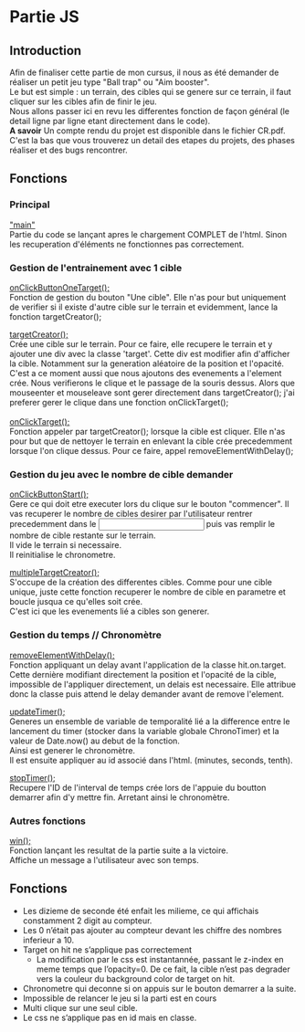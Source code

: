 # Partie JS
## Introduction
Afin de finaliser cette partie de mon cursus, il nous as été demander de réaliser un petit jeu type "Ball trap" ou "Aim booster". <br>Le but est simple : un terrain, des cibles qui se genere sur ce terrain, il faut cliquer sur les cibles afin de finir le jeu. <br>
Nous allons passer ici en revu les differentes fonction de façon général (le detail ligne par ligne etant directement dans le code).<br>
__A savoir__ Un compte rendu du projet est disponible dans le fichier CR.pdf.<br> C'est la bas que vous trouverez un detail des etapes du projets, des phases réaliser et des bugs rencontrer.

## Fonctions 

### Principal
<ins>"main"</ins> <br>
Partie du code se lançant apres le chargement COMPLET de l'html. Sinon les recuperation d'éléments ne fonctionnes pas correctement.

### Gestion de l'entrainement avec 1 cible
<ins>onClickButtonOneTarget();</ins><br>
Fonction de gestion du bouton "Une cible". Elle n'as pour but uniquement de verifier si il existe d'autre cible sur le terrain et evidemment, lance la fonction targetCreator();<br>

<ins>targetCreator();</ins> <br>
Crée une cible sur le terrain. Pour ce faire, elle recupere le terrain et y ajouter une div avec la classe 'target'. Cette div est modifier afin d'afficher la cible. Notamment sur la generation aléatoire de la position et l'opacité.<br>
C'est a ce moment aussi que nous ajoutons des evenements a l'element crée. Nous verifierons le clique et le passage de la souris dessus. Alors que mouseenter et mouseleave sont gerer directement dans targetCreator(); j'ai preferer gerer le clique dans une fonction onClickTarget();<br>
<br>
<ins>onClickTarget();</ins><br>
Fonction appeler par targetCreator(); lorsque la cible est cliquer. Elle n'as pour but que de nettoyer le terrain en enlevant la cible crée precedemment lorsque l'on clique dessus. Pour ce faire, appel removeElementWithDelay(); 

### Gestion du jeu avec le nombre de cible demander

<ins>onClickButtonStart();</ins><br>
Gere ce qui doit etre executer lors du clique sur le bouton "commencer". Il vas recuperer le nombre de cibles desirer par l'utilisateur rentrer precedemment dans le <input> puis vas remplir le nombre de cible restante sur le terrain.<br>
Il vide le terrain si necessaire. <br>
Il reinitialise le chronometre.<br>

<ins>multipleTargetCreator();</ins><br>
S'occupe de la création des differentes cibles. Comme pour une cible unique, juste cette fonction recuperer le nombre de cible en parametre et boucle jusqua ce qu'elles soit crée.<br>
C'est ici que les evenements lié a cibles son generer.<br>

### Gestion du temps // Chronomètre

<ins>removeElementWithDelay();</ins><br>
Fonction appliquant un delay avant l'application de la classe hit.on.target. Cette dernière modifiant directement la position et l'opacité de la cible, impossible de l'appliquer directement, un delais est necessaire. Elle attribue donc la classe puis attend le delay demander avant de remove l'element.<br>

<ins>updateTimer();</ins><br>
Generes un ensemble de variable de temporalité lié a la difference entre le lancement du timer (stocker dans la variable globale ChronoTimer) et la valeur de Date.now() au debut de la fonction. <br>
Ainsi est generer le chronomètre. <br>
Il est ensuite appliquer au id associé dans l'html. (minutes, seconds, tenth).

<ins>stopTimer();</ins><br>
Recupere l'ID de l'interval de temps crée lors de l'appuie du boutton demarrer afin d'y mettre fin. Arretant ainsi le chronomètre.<br>

### Autres fonctions

<ins>win();</ins><br>
Fonction lançant les resultat de la partie suite a la victoire. <br>
Affiche un message a l'utilisateur avec son temps.


## Fonctions 
-	Les dizieme de seconde été enfait les milieme, ce qui affichais constamment 2 digit au compteur. <br>
-   Les 0 n’était pas ajouter au compteur devant les chiffre des nombres inferieur a 10.<br>
-	Target on hit ne s’applique pas correctement <br>
    -	La modification par le css est instantannée, passant le z-index en meme temps que l’opacity=0. De ce fait, la cible n’est pas degrader vers la couleur  du background color de target on hit. <br>
-	Chronometre qui deconne si on appuis sur le bouton demarrer a la suite. <br>
-	Impossible de relancer le jeu si la parti est en cours<br>
-	Multi clique sur une seul cible.<br>
-	Le css ne s’applique pas en id mais en classe. <br>

